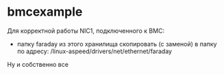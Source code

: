 # bmcexample

Для корректной работы NIC1, подключенного к BMC:
- папку faraday из этого хранилища скопировать (с заменой) в папку по адресу:
/linux-aspeed/drivers/net/ethernet/faraday

Ну и собственно все
